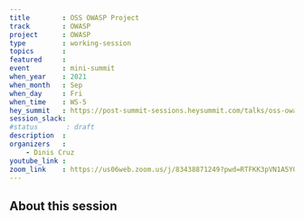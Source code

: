 ```yaml
---
title        : OSS OWASP Project
track        : OWASP
project      : OWASP
type         : working-session
topics       :
featured     :
event        : mini-summit
when_year    : 2021
when_month   : Sep
when_day     : Fri
when_time    : WS-5
hey_summit   : https://post-summit-sessions.heysummit.com/talks/oss-owasp-project/
session_slack:
#status       : draft
description  :
organizers   :
    - Dinis Cruz
youtube_link :
zoom_link    : https://us06web.zoom.us/j/83438871249?pwd=RTFKK3pVN1A5Y05meCtVQ2laT09Cdz09
---
```


## About this session

